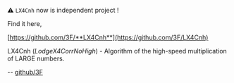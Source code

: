 
⚠ `LX4Cnh` now is independent project !

Find it here, 

[https://github.com/3F/**LX4Cnh**](https://github.com/3F/LX4Cnh)

LX4Cnh (*LodgeX4CorrNoHigh*) - Algorithm of the high-speed multiplication of LARGE numbers.


\-\- [github/3F](https://github.com/3F)
